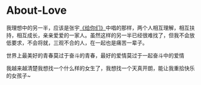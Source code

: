 # About-Love

我理想中的另一半，应该是张宇[《给你们》](https://music.163.com/song?id=190499&userid=64569149)中唱的那样，两个人相互理解，相互扶持，相互成长，亲亲爱爱的一家人。虽然这样的另一半已经很难找了，但我不会放低要求，不会将就，三观不合的人，在一起也是痛苦一辈子。

世界上最美好的青春莫过于奋斗的青春，最好的爱情莫过于一起奋斗中的爱情

我越来越清楚我想找一个什么样的女生了，我想找一个天真开朗，能让我重拾快乐的女孩子~

